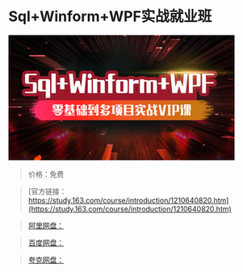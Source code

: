 # Sql+Winform+WPF实战就业班

![img](../../../assets/study163/free/44775b56de8043999a9eb2fc9b0145fc.jpg)

> 价格：免费

> [官方链接：https://study.163.com/course/introduction/1210640820.htm](https://study.163.com/course/introduction/1210640820.htm)

> [阿里网盘：]()

> [百度网盘：]()

> [夸克网盘：]()
